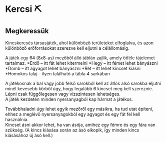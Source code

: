 # Kercsi ⛏
## Megkeressük

Kincskeresés társasjáték, ahol különböző területeket elfoglalva, és azon különböző erőforrásokat szerezve kell eljutni a célállomásig. 

A játék egy 64 (8x8-as) mezőből álló táblán zajlik, amely ötféle tájelemet tartalmaz. 
*Erdő – itt fát lehet kitermelni
*Hegy – itt fémet lehet bányászni
*Domb – itt agyagot lehet bányászni
*Rét – itt lehet kincset kiásni
*Homokos talaj – ilyen található a tábla 4 sarkában

A játékosnak a bal vagy jobb felső sarokból kell az átlós alsó sarokba eljutni minél kevesebb körből úgy, hogy legalább 6 kincset meg kell szereznie. Lépni csak függőlegesen vagy vízszintesen lehetséges.  
A játék kezdetén minden nyersanyagból kap hármat a játékos. 

Továbbhaladni úgy lehet egyik mezőről egy másikra, ha tud utat építeni, ehhez a meglévő nyersanyagokból egy agyagot és egy fát fel kell használnia.  
Kincset ásni akkor lehet, ha van ásója, amihez egy fémre és egy fára van szükség. (A kincs kiásása során az ásó elkopik, így minden kincs kiásásához új ásó kell.) 
